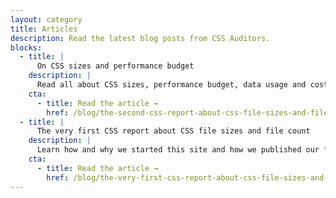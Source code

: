```yaml
---
layout: category
title: Articles
description: Read the latest blog posts from CSS Auditors.
blocks:
  - title: |
      On CSS sizes and performance budget
    description: |
      Read all about CSS sizes, performance budget, data usage and costs in Bundesliga sites.
    cta:
      - title: Read the article →
        href: /blog/the-second-css-report-about-css-file-sizes-and-file-count/
  - title: |
      The very first CSS report about CSS file sizes and file count
    description: |
      Learn how and why we started this site and how we published our first report about file sizes in Premier League sites.
    cta:
      - title: Read the article →
        href: /blog/the-very-first-css-report-about-css-file-sizes-and-file-count/
---
```

